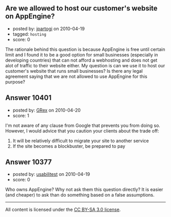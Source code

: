## Are we allowed to host our customer's website on AppEngine?

- posted by: [jpartogi](https://stackexchange.com/users/-1/911-jpartogi) on 2010-04-19
- tagged: `hosting`
- score: 0

The rationale behind this question is because AppEngine is free until certain limit and I found it to be a good option for small businesses (especially in developing countries) that can not afford a webhosting and does not get alot of traffic  to their website either. My question is can we use it to host our customer's website that runs small businesses? Is there any legal agreement saying that we are not allowed to use AppEngine for this purpose?



## Answer 10401

- posted by: [GRex](https://stackexchange.com/users/-1/2475-grex) on 2010-04-20
- score: 1

I'm not aware of any clause from Google that prevents you from doing so. However, I would advice that you caution your clients about the trade off:

 1. It will be relatively difficult to migrate your site to another service
 2. If the site becomes a blockbuster, be prepared to pay


## Answer 10377

- posted by: [usabilitest](https://stackexchange.com/users/-1/3024-usabilitest) on 2010-04-19
- score: 0

Who owns AppEngine? Why not ask them this question directly? It is easier (and cheaper) to ask than do something based on a false assumptions.



---

All content is licensed under the [CC BY-SA 3.0 license](https://creativecommons.org/licenses/by-sa/3.0/).
